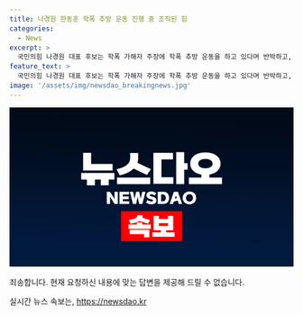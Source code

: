 ```yaml
---
title: 나경원 한동훈 학폭 추방 운동 진행 중 조직된 힘
categories:
  - News
excerpt: >
  국민의힘 나경원 대표 후보는 학폭 가해자 주장에 학폭 추방 운동을 하고 있다며 반박하고, 전당대회 출마 접은 사연을 언급했다. 그는 윤석열계와 윤심팔이를 비판하며 양쪽의 잠재적 학폭 가해자들로부터 학폭 추방 운동을 하고 있다고 강조했다. 또한, 여당 대표 역할과 대통령과의 신뢰 관계를 강조하며 한 후보를 비판했다.
feature_text: >
  국민의힘 나경원 대표 후보는 학폭 가해자 주장에 학폭 추방 운동을 하고 있다며 반박하고, 전당대회 출마 접은 사연을 언급했다. 그는 윤석열계와 윤심팔이를 비판하며 양쪽의 잠재적 학폭 가해자들로부터 학폭 추방 운동을 하고 있다고 강조했다. 또한, 여당 대표 역할과 대통령과의 신뢰 관계를 강조하며 한 후보를 비판했다.
image: '/assets/img/newsdao_breakingnews.jpg'
---
```


<p><img src="/assets/img/newsdao_breakingnews.jpg" alt="pcversion 속보" /></p>

<p>죄송합니다. 현재 요청하신 내용에 맞는 답변을 제공해 드릴 수 없습니다.</p>
실시간 뉴스 속보는, <a href="https://newsdao.kr" rel="dofollow">https://newsdao.kr</a>


